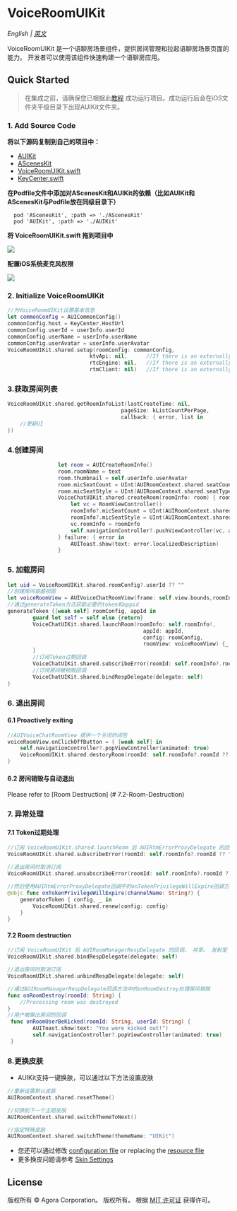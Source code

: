 # VoiceRoomUIKit

*English | [英文](VoiceRoomUIKit.md)*

VoiceRoomUIKit 是一个语聊房场景组件，提供房间管理和拉起语聊房场景页面的能力。 开发者可以使用该组件快速构建一个语聊房应用。

## Quick Started
> 在集成之前，请确保您已根据此[教程](../AUIVoiceRoom/README.md) 成功运行项目。成功运行后会在iOS文件夹平级目录下出现AUIKit文件夹。

### 1. Add Source Code

**将以下源码复制到自己的项目中：**

- [AUIKit](../AUIKit)
- [AScenesKit](../AScenesKit)
- [VoiceRoomUIKit.swift](../AUIVoiceRoom/iOS/AUIVoiceRoom/VoiceChatUIKit.swift)
- [KeyCenter.swift](../AUIVoiceRoom/AUIVoiceRoom/KeyCenter.swift)

**在Podfile文件中添加对AScenesKit和AUIKit的依赖（比如AUIKit和AScenesKit与Podfile放在同级目录下）**

```
  pod 'AScenesKit', :path => './AScenesKit'
  pod 'AUIKit', :path => './AUIKit'
```

**将 VoiceRoomUIKit.swift 拖到项目中**

![](https://fullapp.oss-cn-beijing.aliyuncs.com/uikit/readme/voicechat/WeChatWorkScreenshot_f875a12d-58f4-4f0d-830d-1160514f2927.png)

**配置iOS系统麦克风权限**

![](https://fullapp.oss-cn-beijing.aliyuncs.com/uikit/readme/voicechat/WeChatWorkScreenshot_c9c309c0-731c-4964-8ef3-1e60ab6b9241.png)


### 2. Initialize VoiceRoomUIKit
```swift
//为VoiceRoomUIKit设置基本信息
let commonConfig = AUICommonConfig()
commonConfig.host = KeyCenter.HostUrl
commonConfig.userId = userInfo.userId
commonConfig.userName = userInfo.userName
commonConfig.userAvatar = userInfo.userAvatar
VoiceRoomUIKit.shared.setup(roomConfig: commonConfig,
                          ktvApi: nil,      //If there is an externally initialized KTV API
                          rtcEngine: nil,   //If there is an externally initialized rtc engine
                          rtmClient: nil)   //If there is an externally initialized rtm client
```

### 3.获取房间列表
```swift
VoiceRoomUIKit.shared.getRoomInfoList(lastCreateTime: nil,
                                    pageSize: kListCountPerPage,
                                    callback: { error, list in
    //更新UI
})
```

### 4.创建房间
```swift
                let room = AUICreateRoomInfo()
                room.roomName = text
                room.thumbnail = self.userInfo.userAvatar
                room.micSeatCount = UInt(AUIRoomContext.shared.seatCount)
                room.micSeatStyle = UInt(AUIRoomContext.shared.seatType.rawValue)
                VoiceChatUIKit.shared.createRoom(roomInfo: room) { roomInfo in
                    let vc = RoomViewController()
                    roomInfo?.micSeatCount = UInt(AUIRoomContext.shared.seatCount)
                    roomInfo?.micSeatStyle = UInt(AUIRoomContext.shared.seatType.rawValue)
                    vc.roomInfo = roomInfo
                    self.navigationController?.pushViewController(vc, animated: true)
                } failure: { error in
                    AUIToast.show(text: error.localizedDescription)
                }
```

### 5. 加载房间
```swift
let uid = VoiceRoomUIKit.shared.roomConfig?.userId ?? ""
//创建房间容器视图
let voiceRoomView = AUIVoiceChatRoomView(frame: self.view.bounds,roomInfo: info)
//通过generateToken方法获取必要的token和appid
generateToken {[weak self] roomConfig, appId in
        guard let self = self else {return}
        VoiceChatUIKit.shared.launchRoom(roomInfo: self.roomInfo!,
                                           appId: appId,
                                           config: roomConfig,
                                           roomView: voiceRoomView) {_ in
        }
        //订阅Token过期回调
        VoiceChatUIKit.shared.subscribeError(roomId: self.roomInfo?.roomId ?? "", delegate: self)
        //订阅房间被销毁回调
        VoiceChatUIKit.shared.bindRespDelegate(delegate: self)
}
```

### 6. 退出房间
#### 6.1 Proactively exiting
```swift
//AUIVoiceChatRoomView 提供一个关闭的闭包
voiceRoomView.onClickOffButton = { [weak self] in
    self.navigationController?.popViewController(animated: true)
    VoiceRoomUIKit.shared.destoryRoom(roomId: self.roomInfo?.roomId ?? "")
}
```

#### 6.2 房间销毁与自动退出
Please refer to [Room Destruction] (# 7.2-Room-Destruction)


### 7. 异常处理
#### 7.1 Token过期处理
```swift
//订阅 VoiceRoomUIKit.shared.launchRoom 后 AUIRtmErrorProxyDelegate 的回调
VoiceRoomUIKit.shared.subscribeError(roomId: self.roomInfo?.roomId ?? "", delegate: self)

//退出房间时取消订阅
VoiceRoomUIKit.shared.unsubscribeError(roomId: self.roomInfo?.roomId ?? "", delegate: self)

//然后使用AUIRtmErrorProxyDelegate回调中的onTokenPrivilegeWillExpire回调方法更新所有token
@objc func onTokenPrivilegeWillExpire(channelName: String?) {
    generatorToken { config, _ in
        VoiceRoomUIKit.shared.renew(config: config)
    }
}
```

#### 7.2 Room destruction
```swift
//订阅 VoiceRoomUIKit 后 AUIRoomManagerRespDelegate 的回调。 共享。 发射室
VoiceRoomUIKit.shared.bindRespDelegate(delegate: self)

//退出房间时取消订阅
VoiceRoomUIKit.shared.unbindRespDelegate(delegate: self)

//通过AUIRoomManagerRespDelegate回调方法中的onRoomDestroy处理房间销毁
func onRoomDestroy(roomId: String) {
    //Processing room was destroyed
}
//用户被踢出房间的回调
 func onRoomUserBeKicked(roomId: String, userId: String) {
        AUIToast.show(text: "You were kicked out!")
        self.navigationController?.popViewController(animated: true)
 }
```

### 8.更换皮肤
- AUIKit支持一键换肤，可以通过以下方法设置皮肤
```swift
//重新设置默认皮肤
AUIRoomContext.shared.resetTheme()
```
```swift
//切换到下一个主题皮肤
AUIRoomContext.shared.switchThemeToNext()
```

```swift
//指定特殊皮肤
AUIRoomContext.shared.switchTheme(themeName: "UIKit")
```
- 您还可以通过修改 [configuration file](../AUIKit/AUIKit/Resource/auiTheme.bundle/UIKit/theme) or replacing the [resource file](../AUIKit/AUIKit/Resource/auiTheme.bundle/UIKit/resource)
- 更多换皮问题请参考 [Skin Settings](./VoiceRoomTheme.md)

## License
版权所有 © Agora Corporation。 版权所有。
根据 [MIT 许可证](../LICENSE) 获得许可。

